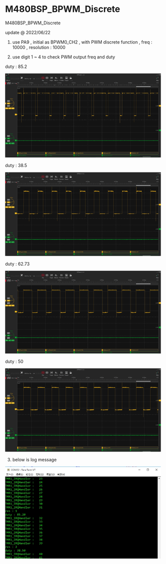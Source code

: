 # M480BSP_BPWM_Discrete
 M480BSP_BPWM_Discrete

update @ 2022/06/22

1. use PA9 , initial as BPWM0_CH2 , with PWM discrete function , freq : 10000 , resolution : 10000

2. use digit 1 ~ 4 to check PWM output freq and duty

duty : 85.2

![image](https://github.com/released/M480BSP_BPWM_Discrete/blob/main/duty_85_2.jpg)	

duty : 38.5

![image](https://github.com/released/M480BSP_BPWM_Discrete/blob/main/duty_38_5.jpg)	

duty : 62.73

![image](https://github.com/released/M480BSP_BPWM_Discrete/blob/main/duty_62_73.jpg)	

duty : 50

![image](https://github.com/released/M480BSP_BPWM_Discrete/blob/main/duty_50.jpg)	


3. below is log message

![image](https://github.com/released/M480BSP_BPWM_Discrete/blob/main/log.jpg)	


